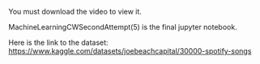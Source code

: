 You must download the video to view it.

MachineLearningCWSecondAttempt(5) is the final jupyter notebook.

Here is the link to the dataset: https://www.kaggle.com/datasets/joebeachcapital/30000-spotify-songs

